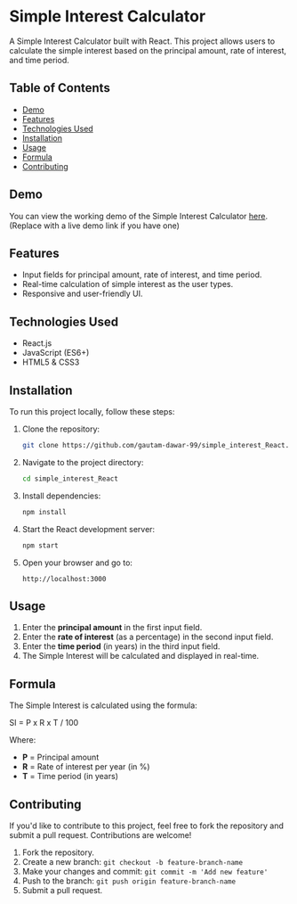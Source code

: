 
# Simple Interest Calculator

A Simple Interest Calculator built with React. This project allows users to calculate the simple interest based on the principal amount, rate of interest, and time period.

## Table of Contents
- [Demo](#demo)
- [Features](#features)
- [Technologies Used](#technologies-used)
- [Installation](#installation)
- [Usage](#usage)
- [Formula](#formula)
- [Contributing](#contributing)

## Demo

You can view the working demo of the Simple Interest Calculator [here](#). (Replace with a live demo link if you have one)

## Features
- Input fields for principal amount, rate of interest, and time period.
- Real-time calculation of simple interest as the user types.
- Responsive and user-friendly UI.

## Technologies Used
- React.js
- JavaScript (ES6+)
- HTML5 & CSS3

## Installation

To run this project locally, follow these steps:

1. Clone the repository:
   ```bash
   git clone https://github.com/gautam-dawar-99/simple_interest_React.git
   ```

2. Navigate to the project directory:
   ```bash
   cd simple_interest_React
   ```

3. Install dependencies:
   ```bash
   npm install
   ```

4. Start the React development server:
   ```bash
   npm start
   ```

5. Open your browser and go to:
   ```
   http://localhost:3000
   ```

## Usage

1. Enter the **principal amount** in the first input field.
2. Enter the **rate of interest** (as a percentage) in the second input field.
3. Enter the **time period** (in years) in the third input field.
4. The Simple Interest will be calculated and displayed in real-time.

## Formula

The Simple Interest is calculated using the formula:

 SI = P x R x T / 100

Where:
- **P** = Principal amount
- **R** = Rate of interest per year (in %)
- **T** = Time period (in years)

## Contributing

If you'd like to contribute to this project, feel free to fork the repository and submit a pull request. Contributions are welcome!

1. Fork the repository.
2. Create a new branch: `git checkout -b feature-branch-name`
3. Make your changes and commit: `git commit -m 'Add new feature'`
4. Push to the branch: `git push origin feature-branch-name`
5. Submit a pull request.


